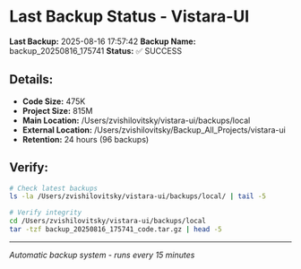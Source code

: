 # Last Backup Status - Vistara-UI

**Last Backup:** 2025-08-16 17:57:42
**Backup Name:** backup_20250816_175741
**Status:** ✅ SUCCESS

## Details:
- **Code Size:** 475K
- **Project Size:** 815M
- **Main Location:** /Users/zvishilovitsky/vistara-ui/backups/local
- **External Location:** /Users/zvishilovitsky/Backup_All_Projects/vistara-ui
- **Retention:** 24 hours (96 backups)

## Verify:
```bash
# Check latest backups
ls -la /Users/zvishilovitsky/vistara-ui/backups/local/ | tail -5

# Verify integrity
cd /Users/zvishilovitsky/vistara-ui/backups/local
tar -tzf backup_20250816_175741_code.tar.gz | head -5
```

---
*Automatic backup system - runs every 15 minutes*
